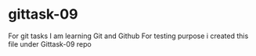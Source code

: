 # gittask-09
For git tasks
I am learning Git and Github 
For testing purpose i created this file under Gittask-09 repo
